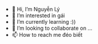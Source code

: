 - 👋 Hi, I’m Nguyễn Lý
- 👀 I’m interested in gái
- 🌱 I’m currently learning :)) 
- 💞️ I’m looking to collaborate on ...
- 📫 How to reach me đéo biết

<!---
lydeptrai12/lydeptrai12 is a ✨ special ✨ repository because its `README.md` (this file) appears on your GitHub profile.
You can click the Preview link to take a look at your changes.
--->
